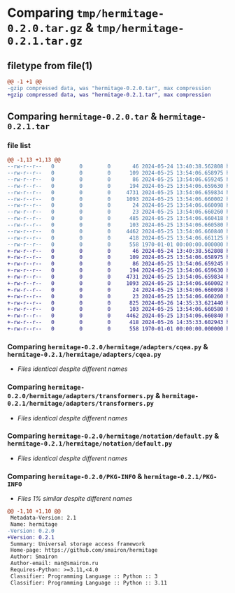 # Comparing `tmp/hermitage-0.2.0.tar.gz` & `tmp/hermitage-0.2.1.tar.gz`

## filetype from file(1)

```diff
@@ -1 +1 @@
-gzip compressed data, was "hermitage-0.2.0.tar", max compression
+gzip compressed data, was "hermitage-0.2.1.tar", max compression
```

## Comparing `hermitage-0.2.0.tar` & `hermitage-0.2.1.tar`

### file list

```diff
@@ -1,13 +1,13 @@
--rw-r--r--   0        0        0       46 2024-05-24 13:40:38.562808 hermitage-0.2.0/README.md
--rw-r--r--   0        0        0      109 2024-05-25 13:54:06.658975 hermitage-0.2.0/hermitage/__init__.py
--rw-r--r--   0        0        0       86 2024-05-25 13:54:06.659245 hermitage-0.2.0/hermitage/adapters/__init__.py
--rw-r--r--   0        0        0      194 2024-05-25 13:54:06.659630 hermitage-0.2.0/hermitage/adapters/constraints.py
--rw-r--r--   0        0        0     4731 2024-05-25 13:54:06.659834 hermitage-0.2.0/hermitage/adapters/cqea.py
--rw-r--r--   0        0        0     1093 2024-05-25 13:54:06.660002 hermitage-0.2.0/hermitage/adapters/transformers.py
--rw-r--r--   0        0        0       24 2024-05-25 13:54:06.660098 hermitage-0.2.0/hermitage/definitions/__init__.py
--rw-r--r--   0        0        0       23 2024-05-25 13:54:06.660260 hermitage-0.2.0/hermitage/definitions/contracts/__init__.py
--rw-r--r--   0        0        0      485 2024-05-25 13:54:06.660418 hermitage-0.2.0/hermitage/definitions/contracts/adapters.py
--rw-r--r--   0        0        0      103 2024-05-25 13:54:06.660580 hermitage-0.2.0/hermitage/notation/__init__.py
--rw-r--r--   0        0        0     4462 2024-05-25 13:54:06.660840 hermitage-0.2.0/hermitage/notation/default.py
--rw-r--r--   0        0        0      418 2024-05-25 13:54:06.661125 hermitage-0.2.0/pyproject.toml
--rw-r--r--   0        0        0      558 1970-01-01 00:00:00.000000 hermitage-0.2.0/PKG-INFO
+-rw-r--r--   0        0        0       46 2024-05-24 13:40:38.562808 hermitage-0.2.1/README.md
+-rw-r--r--   0        0        0      109 2024-05-25 13:54:06.658975 hermitage-0.2.1/hermitage/__init__.py
+-rw-r--r--   0        0        0       86 2024-05-25 13:54:06.659245 hermitage-0.2.1/hermitage/adapters/__init__.py
+-rw-r--r--   0        0        0      194 2024-05-25 13:54:06.659630 hermitage-0.2.1/hermitage/adapters/constraints.py
+-rw-r--r--   0        0        0     4731 2024-05-25 13:54:06.659834 hermitage-0.2.1/hermitage/adapters/cqea.py
+-rw-r--r--   0        0        0     1093 2024-05-25 13:54:06.660002 hermitage-0.2.1/hermitage/adapters/transformers.py
+-rw-r--r--   0        0        0       24 2024-05-25 13:54:06.660098 hermitage-0.2.1/hermitage/definitions/__init__.py
+-rw-r--r--   0        0        0       23 2024-05-25 13:54:06.660260 hermitage-0.2.1/hermitage/definitions/contracts/__init__.py
+-rw-r--r--   0        0        0      825 2024-05-26 14:35:33.621440 hermitage-0.2.1/hermitage/definitions/contracts/adapters.py
+-rw-r--r--   0        0        0      103 2024-05-25 13:54:06.660580 hermitage-0.2.1/hermitage/notation/__init__.py
+-rw-r--r--   0        0        0     4462 2024-05-25 13:54:06.660840 hermitage-0.2.1/hermitage/notation/default.py
+-rw-r--r--   0        0        0      418 2024-05-26 14:35:33.602943 hermitage-0.2.1/pyproject.toml
+-rw-r--r--   0        0        0      558 1970-01-01 00:00:00.000000 hermitage-0.2.1/PKG-INFO
```

### Comparing `hermitage-0.2.0/hermitage/adapters/cqea.py` & `hermitage-0.2.1/hermitage/adapters/cqea.py`

 * *Files identical despite different names*

### Comparing `hermitage-0.2.0/hermitage/adapters/transformers.py` & `hermitage-0.2.1/hermitage/adapters/transformers.py`

 * *Files identical despite different names*

### Comparing `hermitage-0.2.0/hermitage/notation/default.py` & `hermitage-0.2.1/hermitage/notation/default.py`

 * *Files identical despite different names*

### Comparing `hermitage-0.2.0/PKG-INFO` & `hermitage-0.2.1/PKG-INFO`

 * *Files 1% similar despite different names*

```diff
@@ -1,10 +1,10 @@
 Metadata-Version: 2.1
 Name: hermitage
-Version: 0.2.0
+Version: 0.2.1
 Summary: Universal storage access framework
 Home-page: https://github.com/smairon/hermitage
 Author: Smairon
 Author-email: man@smairon.ru
 Requires-Python: >=3.11,<4.0
 Classifier: Programming Language :: Python :: 3
 Classifier: Programming Language :: Python :: 3.11
```

